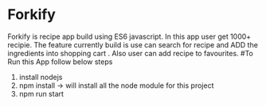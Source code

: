 # Forkify
Forkify is recipe app build using ES6 javascript. In this app user get 1000+ recipie. The feature currently build is use can search for recipe and ADD the ingredients into shopping cart . Also user can add recipe to favourites.
#To Run this App follow below steps
1. install nodejs
2. npm  install -> will install all the node module for this project
3. npm run start
